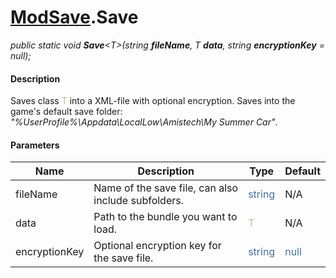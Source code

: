 # [ModSave](API/MSCLoader/ModSave.md).Save

*public static void <b>Save</b>\<T\>(string <b>fileName</b>, T <b>data</b>, string <b>encryptionKey</b> = null);*

#### Description

Saves class <font color="#aac397">T</font> into a XML-file with optional encryption. Saves into the game's default save folder: *"%UserProfile%\Appdata\LocalLow\Amistech\My Summer Car"*.

#### Parameters

Name | Description | Type | Default
---- | ----------- | ---- | -------
fileName | Name of the save file, can also include subfolders.  | <font color=#4170a7>string</font> | N/A
data | Path to the bundle you want to load. | <font color="#aac397">T</font> | N/A
encryptionKey | Optional encryption key for the save file. | <font color=#4170a7>string</font> | <font color=#4170a7>null</font>
